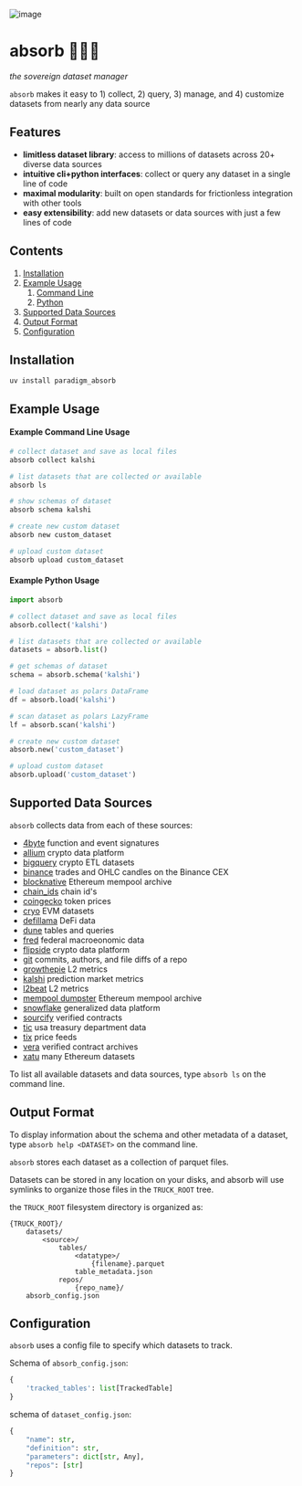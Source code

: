 ![image](https://github.com/user-attachments/assets/7323b83e-fc5b-496c-b67b-bad6a188873b)

# absorb 🧽🫧🫧

*the sovereign dataset manager*

`absorb` makes it easy to 1) collect, 2) query, 3) manage, and 4) customize datasets from nearly any data source

## Features
- **limitless dataset library**: access to millions of datasets across 20+ diverse data sources
- **intuitive cli+python interfaces**: collect or query any dataset in a single line of code
- **maximal modularity**: built on open standards for frictionless integration with other tools
- **easy extensibility**: add new datasets or data sources with just a few lines of code

## Contents
1. [Installation](#installation)
2. [Example Usage](#example-usage)
    1. [Command Line](#example-command-line-usage)
    2. [Python](#example-python-usage)
3. [Supported Data Sources](#supported-data-sources)
4. [Output Format](#output-format)
5. [Configuration](#configuration)


## Installation
`uv install paradigm_absorb`


## Example Usage

#### Example Command Line Usage

```bash
# collect dataset and save as local files
absorb collect kalshi

# list datasets that are collected or available
absorb ls

# show schemas of dataset
absorb schema kalshi

# create new custom dataset
absorb new custom_dataset

# upload custom dataset
absorb upload custom_dataset
```

#### Example Python Usage

```python
import absorb

# collect dataset and save as local files
absorb.collect('kalshi')

# list datasets that are collected or available
datasets = absorb.list()

# get schemas of dataset
schema = absorb.schema('kalshi')

# load dataset as polars DataFrame
df = absorb.load('kalshi')

# scan dataset as polars LazyFrame
lf = absorb.scan('kalshi')

# create new custom dataset
absorb.new('custom_dataset')

# upload custom dataset
absorb.upload('custom_dataset')
```


## Supported Data Sources

`absorb` collects data from each of these sources:

- [4byte](https://www.4byte.directory) function and event signatures
- [allium](https://www.allium.so) crypto data platform
- [bigquery](https://cloud.google.com/blockchain-analytics/docs/supported-datasets) crypto ETL datasets
- [binance](https://data.binance.vision) trades and OHLC candles on the Binance CEX
- [blocknative](https://docs.blocknative.com/data-archive/mempool-archive) Ethereum mempool archive
- [chain_ids](https://github.com/ethereum-lists/chains) chain id's
- [coingecko](https://www.coingecko.com/) token prices
- [cryo](https://github.com/paradigmxyz/cryo) EVM datasets
- [defillama](https://defillama.com) DeFi data
- [dune](https://dune.com) tables and queries
- [fred](https://fred.stlouisfed.org) federal macroeonomic data
- [flipside](https://flipsidecrypto.xyz) crypto data platform
- [git](https://git-scm.com) commits, authors, and file diffs of a repo
- [growthepie](https://www.growthepie.xyz) L2 metrics
- [kalshi](https://kalshi.com) prediction market metrics
- [l2beat](https://l2beat.com) L2 metrics
- [mempool dumpster](https://mempool-dumpster.flashbots.net) Ethereum mempool archive
- [snowflake](https://www.snowflake.com/) generalized data platform
- [sourcify](https://sourcify.dev) verified contracts
- [tic](https://ticdata.treasury.gov) usa treasury department data
- [tix](https://github.com/paradigmxyz/tix) price feeds
- [vera](https://verifieralliance.org) verified contract archives
- [xatu](https://github.com/ethpandaops/xatu-data) many Ethereum datasets

To list all available datasets and data sources, type `absorb ls` on the command line.


## Output Format

To display information about the schema and other metadata of a dataset, type `absorb help <DATASET>` on the command line.

`absorb` stores each dataset as a collection of parquet files.

Datasets can be stored in any location on your disks, and absorb will use symlinks to organize those files in the `TRUCK_ROOT` tree.

the `TRUCK_ROOT` filesystem directory is organized as:

```
{TRUCK_ROOT}/
    datasets/
        <source>/
            tables/
                <datatype>/
                    {filename}.parquet
                table_metadata.json
            repos/
                {repo_name}/
    absorb_config.json
```

## Configuration

`absorb` uses a config file to specify which datasets to track.

Schema of `absorb_config.json`:

```python
{
    'tracked_tables': list[TrackedTable]
}
```

schema of `dataset_config.json`:

```python
{
    "name": str,
    "definition": str,
    "parameters": dict[str, Any],
    "repos": [str]
}
```
